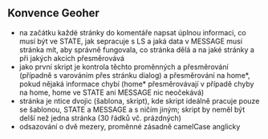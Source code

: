 ## Konvence Geoher

- na začátku každé stránky do komentáře napsat úplnou informaci, co musí být ve STATE, jak sepracuje s LS a jaká data v MESSAGE musí stránka mít, aby správně fungovala, co stránka dělá a na jaké stránky a při jakých akcích přesměrovává
- jako první skript je kontrola těchto proměnných a přesměrování (případně s varováním přes stránku dialog) a přesměrování na home*, pokud nějaká informace chybí (home* přesměrovávají v případě chyby na home, home ve STATE ani MESSAGE nic neočekává)
- stránka je ntice dvojic (šablona, skript), kde skript ideálně pracuje pouze se šablonou, STATE a MESSAGE a s ničím jiným; skript by neměl být delší než jedna stránka (30 řádků vč. prázdných)
- odsazování o dvě mezery, proměnné zásadně camelCase anglicky